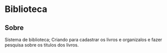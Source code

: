 # Biblioteca
  
## Sobre
 Sistema de biblioteca; Criando para cadastrar os livros e organizalos e fazer pesquisa sobre os titulos dos livros.
